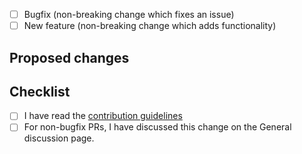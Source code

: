 <!--
## Before you hit that Submit button....

Please read our [contribution guidelines](https://github.com/Dennis14e/node-red-docker/blob/master/CONTRIBUTING.md)
before submitting a pull-request.

## Types of changes

What types of changes does your code introduce?
Put an `x` in the boxes that apply
-->

- [ ] Bugfix (non-breaking change which fixes an issue)
- [ ] New feature (non-breaking change which adds functionality)

<!--
If you want to raise a pull-request with a new feature, or a refactoring
of existing code, it **may well get rejected** if it hasn't been discussed on
the [General discussion page](https://github.com/Dennis14e/node-red-docker/discussions/categories/general) first.

-->

## Proposed changes

<!-- Describe the nature of this change. What problem does it address? -->

## Checklist
<!-- Put an `x` in the boxes that apply -->

- [ ] I have read the [contribution guidelines](https://github.com/Dennis14e/node-red-docker/blob/master/CONTRIBUTING.md)
- [ ] For non-bugfix PRs, I have discussed this change on the General discussion page.
